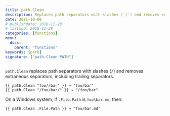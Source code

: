 ```yaml
---
title: path.Clean
description: Replaces path separators with slashes (`/`) and removes extraneous separators.
date: 2021-10-08
# publishdate: 2018-11-28
# lastmod: 2018-11-28
categories: [functions]
menu:
  docs:
    parent: "functions"
keywords: [path]
signature: ["path.Clean PATH"]
---
```


`path.Clean` replaces path separators with slashes (`/`) and removes extraneous separators, including trailing separators.

```
{{ path.Clean "foo//bar" }} → "foo/bar"
{{ path.Clean "/foo/bar/" }} → "/foo/bar"
```

On a Windows system, if `.File.Path` is `foo\bar.md`, then:

```
{{ path.Clean .File.Path }} → "foo/bar.md"
```
